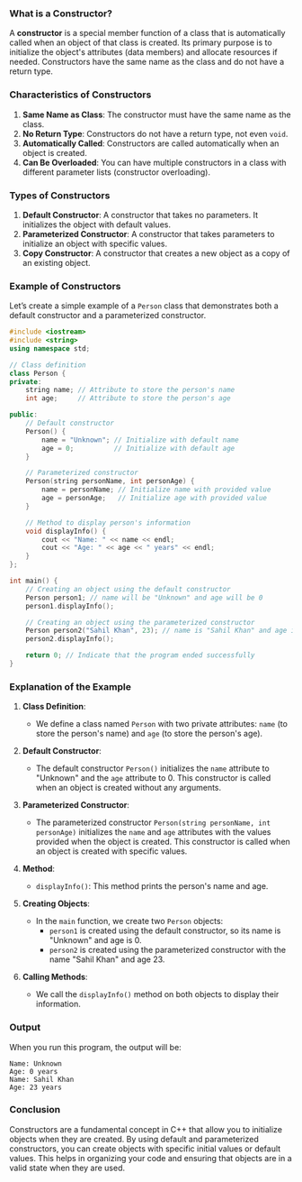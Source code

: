 
### What is a Constructor?

A **constructor** is a special member function of a class that is automatically called when an object of that class is created. Its primary purpose is to initialize the object's attributes (data members) and allocate resources if needed. Constructors have the same name as the class and do not have a return type.

### Characteristics of Constructors

1. **Same Name as Class**: The constructor must have the same name as the class.
2. **No Return Type**: Constructors do not have a return type, not even `void`.
3. **Automatically Called**: Constructors are called automatically when an object is created.
4. **Can Be Overloaded**: You can have multiple constructors in a class with different parameter lists (constructor overloading).

### Types of Constructors

1. **Default Constructor**: A constructor that takes no parameters. It initializes the object with default values.
2. **Parameterized Constructor**: A constructor that takes parameters to initialize an object with specific values.
3. **Copy Constructor**: A constructor that creates a new object as a copy of an existing object.

### Example of Constructors

Let’s create a simple example of a `Person` class that demonstrates both a default constructor and a parameterized constructor.

```cpp
#include <iostream>
#include <string>
using namespace std;

// Class definition
class Person {
private:
    string name; // Attribute to store the person's name
    int age;     // Attribute to store the person's age

public:
    // Default constructor
    Person() {
        name = "Unknown"; // Initialize with default name
        age = 0;          // Initialize with default age
    }

    // Parameterized constructor
    Person(string personName, int personAge) {
        name = personName; // Initialize name with provided value
        age = personAge;   // Initialize age with provided value
    }

    // Method to display person's information
    void displayInfo() {
        cout << "Name: " << name << endl;
        cout << "Age: " << age << " years" << endl;
    }
};

int main() {
    // Creating an object using the default constructor
    Person person1; // name will be "Unknown" and age will be 0
    person1.displayInfo();

    // Creating an object using the parameterized constructor
    Person person2("Sahil Khan", 23); // name is "Sahil Khan" and age is 23
    person2.displayInfo();

    return 0; // Indicate that the program ended successfully
}
```

### Explanation of the Example

1. **Class Definition**:
   - We define a class named `Person` with two private attributes: `name` (to store the person's name) and `age` (to store the person's age).

2. **Default Constructor**:
   - The default constructor `Person()` initializes the `name` attribute to "Unknown" and the `age` attribute to 0. This constructor is called when an object is created without any arguments.

3. **Parameterized Constructor**:
   - The parameterized constructor `Person(string personName, int personAge)` initializes the `name` and `age` attributes with the values provided when the object is created. This constructor is called when an object is created with specific values.

4. **Method**:
   - `displayInfo()`: This method prints the person's name and age.

5. **Creating Objects**:
   - In the `main` function, we create two `Person` objects:
     - `person1` is created using the default constructor, so its name is "Unknown" and age is 0.
     - `person2` is created using the parameterized constructor with the name "Sahil Khan" and age 23.

6. **Calling Methods**:
   - We call the `displayInfo()` method on both objects to display their information.

### Output

When you run this program, the output will be:

```
Name: Unknown
Age: 0 years
Name: Sahil Khan
Age: 23 years
```

### Conclusion

Constructors are a fundamental concept in C++ that allow you to initialize objects when they are created. By using default and parameterized constructors, you can create objects with specific initial values or default values. This helps in organizing your code and ensuring that objects are in a valid state when they are used.
